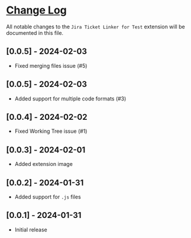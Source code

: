 # [Change Log](http://keepachangelog.com/)

All notable changes to the `Jira Ticket Linker for Test` extension will be documented in this file.

## [0.0.5] - 2024-02-03
- Fixed merging files issue (#5)

## [0.0.5] - 2024-02-03
- Added support for multiple code formats (#3)

## [0.0.4] - 2024-02-02
- Fixed Working Tree issue (#1)

## [0.0.3] - 2024-02-01
- Added extension image

## [0.0.2] - 2024-01-31
- Added support for `.js` files

## [0.0.1] - 2024-01-31
- Initial release